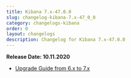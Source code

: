 ```yaml
---
title: Kibana 7.x-47.0.0
slug: changelog-kibana-7.x-47_0_0
category: changelogs-kibana
order: 0
layout: changelogs
description: Changelog for Kibana 7.x-47.0.0	
---
```


<!--- Copyright 2020 floragunn GmbH -->

**Release Date: 10.11.2020**

* [Upgrade Guide from 6.x to 7.x](../_docs_installation/installation_upgrading_6_7.md)

